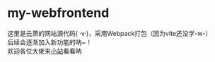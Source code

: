 # my-webfrontend
这里是云萧的网站源代码( ·v·)，采用Webpack打包（因为vite还没学-w-）  
后续会逐渐加入新功能的呐~！  
欢迎各位大佬来[小站](https://www.crrashh1542.top/)看看呐  
 
